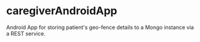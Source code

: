# caregiverAndroidApp

Android App for storing patient's geo-fence details to a Mongo instance via a REST service.
